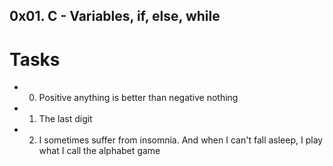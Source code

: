 ## 0x01. C - Variables, if, else, while
# Tasks 
* 0. Positive anything is better than negative nothing
* 1. The last digit
* 2. I sometimes suffer from insomnia. And when I can't fall asleep, I play what I call the alphabet game
